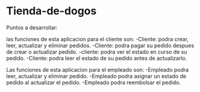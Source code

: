 # Tienda-de-dogos
Puntos a desarrollar:

las funciones de esta aplicacion para el cliente son:
-Cliente: podra crear, leer, actualizar y eliminar pedidos.
-Cliente: podra pagar su pedido despues de crear o actualizar pedido.
-cliente: podra ver el estado en curso de su pedido.
-Cliente: podra leer el estado de su pedido antes de actualizarlo.

Las funciones de esta aplicacion para el empleado son:
-Empleado podra leer, actualizar y eliminar pedido.
-Empleado podra asignar un estado de pedido al actualizar el pedido.
-Empleado podra reembolsar el pedido.